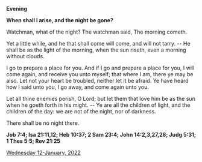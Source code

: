 **Evening**

**When shall I arise, and the night be gone?**
 
Watchman, what of the night? The watchman said, The morning cometh.
 
Yet a little while, and he that shall come will come, and will not tarry. -- He shall be as the light of the morning, when the sun riseth, even a morning without clouds.
 
I go to prepare a place for you. And if I go and prepare a place for you, I will come again, and receive you unto myself; that where I am, there ye may be also. Let not your heart be troubled, neither let it be afraid. Ye have heard how I said unto you, I go away, and come again unto you.
 
Let all thine enemies perish, O Lord; but let them that love him be as the sun when he goeth forth in his might. -- Ye are all the children of light, and the children of the day: we are not of the night, nor of darkness.
 
There shall be no night there.  

**Job 7:4; Isa 21:11,12; Heb 10:37; 2 Sam 23:4; John 14:2,3,27,28; Judg 5:31; 1 Thes 5:5; Rev 21:25**

[Wednesday 12-January, 2022](https://t.me/daily_light)
